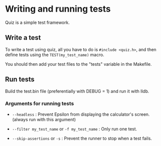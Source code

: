 # Writing and running tests

Quiz is a simple test framework.

## Write a test

To write a test using quiz, all you have to do is `#include <quiz.h>`, and then
define tests using the `TEST(my_test_name)` macro.

You should then add your test files to the "tests" variable in the Makefile.

## Run tests

Build the test.bin file (preferentially with DEBUG = 1) and run it with lldb.

### Arguments for running tests
- `--headless` : Prevent Epsilon from displaying the calculator's screen. (always run with this argument)

- `--filter my_test_name` or `-f my_test_name` : Only run one test.

- `--skip-assertions` or `-s` : Prevent the runner to stop when a test fails.
